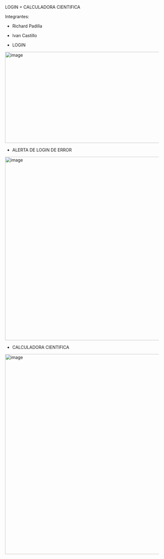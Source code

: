 LOGIN + CALCULADORA CIENTIFICA

Integrantes:
- Richard Padilla
- Ivan Castillo

- LOGIN


<img width="950" height="298" alt="image" src="https://github.com/user-attachments/assets/e16e03d3-7a11-4c4d-adb4-ebd683ba8630" />


- ALERTA DE LOGIN DE ERROR


<img width="928" height="600" alt="image" src="https://github.com/user-attachments/assets/3807fe85-2748-4e12-a47e-4b7661ae9179" />


- CALCULADORA CIENTIFICA

<img width="923" height="654" alt="image" src="https://github.com/user-attachments/assets/46b6ee75-2bf8-4cc7-8212-6eda9f89a55b" />
